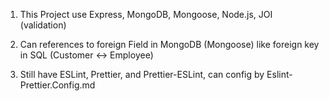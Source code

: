 1. This Project use Express, MongoDB, Mongoose, Node.js, JOI (validation)

2. Can references to foreign Field in MongoDB (Mongoose) like foreign key in SQL (Customer <-> Employee)

3. Still have ESLint, Prettier, and Prettier-ESLint, can config by Eslint-Prettier.Config.md
